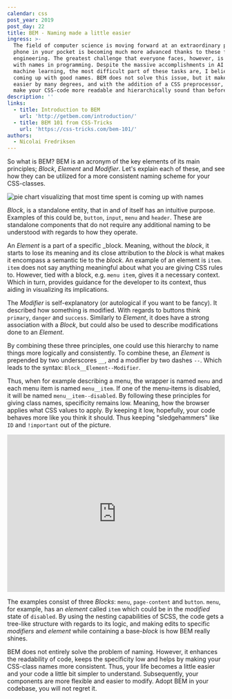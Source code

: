 ```yaml
---
calendar: css
post_year: 2019
post_day: 22
title: BEM - Naming made a little easier
ingress: >-
  The field of computer science is moving forward at an extraordinary pace. The
  phone in your pocket is becoming much more advanced thanks to these feats of
  engineering. The greatest challenge that everyone faces, however, is coming up
  with names in programming. Despite the massive accomplishments in AI and
  machine learning, the most difficult part of these tasks are, I believe,
  coming up with good names. BEM does not solve this issue, but it makes it
  easier by many degrees, and with the addition of a CSS preprocessor, it can
  make your CSS-code more readable and hierarchically sound than before.
description: ''
links:
  - title: Introduction to BEM
    url: 'http://getbem.com/introduction/'
  - title: BEM 101 from CSS-Tricks
    url: 'https://css-tricks.com/bem-101/'
authors:
  - Nicolai Fredriksen
---
```

So what is BEM? BEM is an acronym of the key elements of its main principles; *Block*, *Element* and *Modifier*. Let's explain each of these, and see how they can be utilized for a more consistent naming scheme for your CSS-classes.

![pie chart visualizing that most time spent is coming up with names](https://i.redd.it/gmrtwstkavpz.jpg)

_Block_, is a standalone entity, that in and of itself has an intuitive purpose. Examples of this could be, `button`, `input`, `menu` and `header`. These are standalone components that do not require any additional naming to be understood with regards to how they operate.

An _Element_ is a part of a specific _block. Meaning, without the _block_, it starts to lose its meaning and its close attribution to the _block_ is what makes it encompass a semantic tie to the _block_. An example of an element is `item`. `item` does not say anything meaningful about what you are giving CSS rules to. However, tied with a block, e.g. `menu item`, gives it a necessary context. Which in turn, provides guidance for the developer to its context, thus aiding in visualizing its implications.

The _Modifier_ is self-explanatory (or autological if you want to be fancy). It described how something is modified. With regards to buttons think `primary`, `danger` and `success`. Similarly to _Element_, it does have a strong association with a _Block_, but could also be used to describe modifications done to an _Element_.

By combining these three principles, one could use this hierarchy to name things more logically and consistently. To combine these, an _Element_ is prepended by two underscores `__`, and a modifier by two dashes `--`. Which leads to the syntax: `Block__Element--Modifier`.

Thus, when for example describing a menu, the wrapper is named `menu` and each menu item is named `menu__item`. If one of the menu-items is disabled, it will be named `menu__item--disabled`. By following these principles for giving class names, specificity remains low. Meaning, how the browser applies what CSS values to apply. By keeping it low, hopefully, your code behaves more like you think it should. Thus keeping "sledgehammers" like `ID` and `!important` out of the picture.

<iframe height="365" style="width: 100%;" scrolling="no" title="Examples of BEM with SCSS" src="https://codepen.io/nicolaif/embed/povRJEY?height=265&theme-id=default&default-tab=css,result" frameborder="no" allowtransparency="true" allowfullscreen="true">
  See the Pen <a href='https://codepen.io/nicolaif/pen/povRJEY'>Examples of BEM with SCSS</a> by Nicolai Fredriksen
  (<a href='https://codepen.io/nicolaif'>@nicolaif</a>) on <a href='https://codepen.io'>CodePen</a>.
</iframe>

The examples consist of three _Blocks_: `menu`, `page-content` and `button`. `menu`, for example, has an _element_ called `item` which could be in the _modified_ state of `disabled`. By using the nesting capabilities of SCSS, the code gets a tree-like structure with regards to its logic, and making edits to specific _modifiers_ and _element_ while containing a base-_block_ is how BEM really shines.

BEM does not entirely solve the problem of naming. However, it enhances the readability of code, keeps the specificity low and helps by making your CSS-class names more consistent. Thus, your life becomes a little easier and your code a little bit simpler to understand. Subsequently, your components are more flexible and easier to modify. Adopt BEM in your codebase, you will not regret it.
